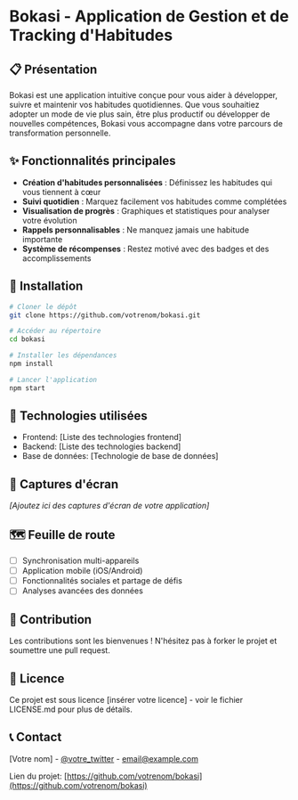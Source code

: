 # Bokasi - Application de Gestion et de Tracking d'Habitudes

## 📋 Présentation

Bokasi est une application intuitive conçue pour vous aider à développer, suivre et maintenir vos habitudes quotidiennes. Que vous souhaitiez adopter un mode de vie plus sain, être plus productif ou développer de nouvelles compétences, Bokasi vous accompagne dans votre parcours de transformation personnelle.

## ✨ Fonctionnalités principales

- **Création d'habitudes personnalisées** : Définissez les habitudes qui vous tiennent à cœur
- **Suivi quotidien** : Marquez facilement vos habitudes comme complétées
- **Visualisation de progrès** : Graphiques et statistiques pour analyser votre évolution
- **Rappels personnalisables** : Ne manquez jamais une habitude importante
- **Système de récompenses** : Restez motivé avec des badges et des accomplissements

## 🚀 Installation

```bash
# Cloner le dépôt
git clone https://github.com/votrenom/bokasi.git

# Accéder au répertoire
cd bokasi

# Installer les dépendances
npm install

# Lancer l'application
npm start
```

## 🔧 Technologies utilisées

- Frontend: [Liste des technologies frontend]
- Backend: [Liste des technologies backend]
- Base de données: [Technologie de base de données]

## 📱 Captures d'écran

*[Ajoutez ici des captures d'écran de votre application]*

## 🗺️ Feuille de route

- [ ] Synchronisation multi-appareils
- [ ] Application mobile (iOS/Android)
- [ ] Fonctionnalités sociales et partage de défis
- [ ] Analyses avancées des données

## 🤝 Contribution

Les contributions sont les bienvenues ! N'hésitez pas à forker le projet et soumettre une pull request.

## 📄 Licence

Ce projet est sous licence [insérer votre licence] - voir le fichier LICENSE.md pour plus de détails.

## 📞 Contact

[Votre nom] - [@votre_twitter](https://twitter.com/votre_twitter) - email@example.com

Lien du projet: [https://github.com/votrenom/bokasi](https://github.com/votrenom/bokasi)